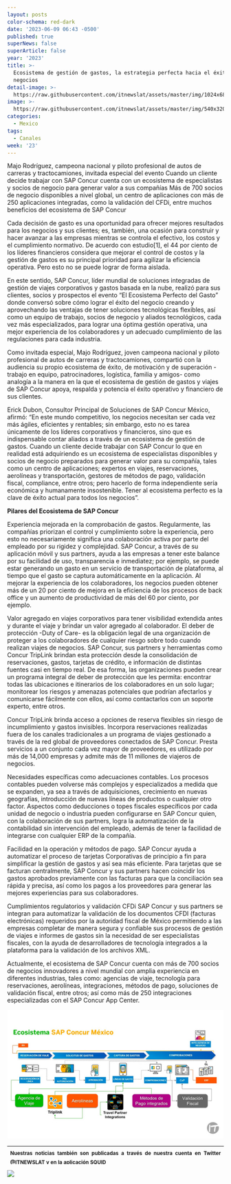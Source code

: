 ```yaml
---
layout: posts
color-schema: red-dark
date: '2023-06-09 06:43 -0500'
published: true
superNews: false
superArticle: false
year: '2023'
title: >-
  Ecosistema de gestión de gastos, la estrategia perfecta hacia el éxito de los
  negocios
detail-image: >-
  https://raw.githubusercontent.com/itnewslat/assets/master/img/1024x680/Ecosistema-SAP-g.jpg
image: >-
  https://raw.githubusercontent.com/itnewslat/assets/master/img/540x320/Ecosistema-SAP-p.jpg
categories:
  - Mexico
tags:
  - Canales
week: '23'
---
```

Majo Rodríguez, campeona nacional y piloto profesional de autos de carreras y tractocamiones, invitada especial del evento
Cuando un cliente decide trabajar con SAP Concur cuenta con un ecosistema de especialistas y socios de negocio para generar valor a sus compañías
Más de 700 socios de negocio disponibles a nivel global, un centro de aplicaciones con más de 250 aplicaciones integradas, como la validación del CFDi, entre muchos beneficios del ecosistema de SAP Concur
 
Cada decisión de gasto es una oportunidad para ofrecer mejores resultados para los negocios y sus clientes; es, también, una ocasión para construir y hacer avanzar a las empresas mientras se controla el efectivo, los costos y el cumplimiento normativo. De acuerdo con estudio[1], el 44 por ciento de los líderes financieros considera que mejorar el control de costos y la gestión de gastos es su principal prioridad para agilizar la eficiencia operativa. Pero esto no se puede lograr de forma aislada.
 
En este sentido, SAP Concur, líder mundial de soluciones integradas de gestión de viajes corporativos y gastos basada en la nube, realizó para sus clientes, socios y prospectos el evento “El Ecosistema Perfecto del Gasto” donde conversó sobre cómo lograr el éxito del negocio creando y aprovechando las ventajas de tener soluciones tecnológicas flexibles, así como un equipo de trabajo, socios de negocio y aliados tecnológicos, cada vez más especializados, para lograr una óptima gestión operativa, una mejor experiencia de los colaboradores y un adecuado cumplimiento de las regulaciones para cada industria.
 
Como invitada especial, Majo Rodríguez, joven campeona nacional y piloto profesional de autos de carreras y tractocamiones, compartió con la audiencia su propio ecosistema de éxito, de motivación y de superación -trabajo en equipo, patrocinadores, logística, familia y amigos- como analogía a la manera en la que el ecosistema de gestión de gastos y viajes de SAP Concur apoya, respalda y potencia el éxito operativo y financiero de sus clientes.
 
 
Erick Dubon, Consultor Principal de Soluciones de SAP Concur México, afirmó: “En este mundo competitivo, los negocios necesitan ser cada vez más ágiles, eficientes y rentables; sin embargo, esto no es tarea únicamente de los líderes corporativos y financieros, sino que es indispensable contar aliados a través de un ecosistema de gestión de gastos. Cuando un cliente decide trabajar con SAP Concur lo que en realidad está adquiriendo es un ecosistema de especialistas disponibles y socios de negocio preparados para generar valor para su compañía, tales como un centro de aplicaciones; expertos en viajes, reservaciones, aerolíneas y transportación, gestores de métodos de pago, validación fiscal, compliance, entre otros; pero hacerlo de forma independiente sería económica y humanamente insostenible. Tener al ecosistema perfecto es la clave de éxito actual para todos los negocios”. 
 
 
**Pilares del Ecosistema de SAP Concur**
 
Experiencia mejorada en la comprobación de gastos. Regularmente, las compañías priorizan el control y cumplimiento sobre la experiencia, pero esto no necesariamente significa una colaboración activa por parte del empleado por su rigidez y complejidad. SAP Concur, a través de su aplicación móvil y sus partners, ayuda a las empresas a tener este balance por su facilidad de uso, transparencia e inmediatez; por ejemplo, se puede estar generando un gasto en un servicio de transportación de plataforma, al tiempo que el gasto se captura automáticamente en la aplicación. Al mejorar la experiencia de los colaboradores, los negocios pueden obtener más de un 20 por ciento de mejora en la eficiencia de los procesos de back office y un aumento de productividad de más del 60 por ciento, por ejemplo.
 
Valor agregado en viajes corporativos para tener visibilidad extendida antes y durante el viaje y brindar un valor agregado al colaborador. El deber de protección -Duty of Care- es la obligación legal de una organización de proteger a los colaboradores de cualquier riesgo sobre todo cuando realizan viajes de negocios. SAP Concur, sus partners y herramientas como Concur TripLink brindan esta protección desde la consolidación de reservaciones, gastos, tarjetas de crédito, e información de distintas fuentes casi en tiempo real. De esa forma, las organizaciones pueden crear un programa integral de deber de protección que les permita: encontrar todas las ubicaciones e itinerarios de los colaboradores en un solo lugar; monitorear los riesgos y amenazas potenciales que podrían afectarlos y comunicarse fácilmente con ellos, así como contactarlos con un soporte experto, entre otros.
 
Concur TripLink brinda acceso a opciones de reserva flexibles sin riesgo de incumplimiento y gastos invisibles. Incorpora reservaciones realizadas fuera de los canales tradicionales a un programa de viajes gestionado a través de la red global de proveedores conectados de SAP Concur. Presta servicios a un conjunto cada vez mayor de proveedores, es utilizado por más de 14,000 empresas y admite más de 11 millones de viajeros de negocios.

 
Necesidades específicas como adecuaciones contables. Los procesos contables pueden volverse más complejos y especializados a medida que se expanden, ya sea a través de adquisiciones, crecimiento en nuevas geografías, introducción de nuevas líneas de productos o cualquier otro factor. Aspectos como deducciones o topes fiscales específicos por cada unidad de negocio o industria pueden configurarse en SAP Concur quien, con la colaboración de sus partners, logra la automatización de la contabilidad sin intervención del empleado, además de tener la facilidad de integrarse con cualquier ERP de la compañía.
 
Facilidad en la operación y métodos de pago. SAP Concur ayuda a automatizar el proceso de tarjetas Corporativas de principio a fin para simplificar la gestión de gastos y así sea más eficiente. Para tarjetas que se facturan centralmente, SAP Concur y sus partners hacen coincidir los gastos aprobados previamente con las facturas para que la conciliación sea rápida y precisa, así como los pagos a los proveedores para generar las mejores experiencias para sus colaboradores.
 
Cumplimientos regulatorios y validación CFDi
SAP Concur y sus partners se integran para automatizar la validación de los documentos CFDI (facturas electrónicas) requeridos por la autoridad fiscal de México permitiendo a las empresas completar de manera segura y confiable sus procesos de gestión de viajes e informes de gastos sin la necesidad de ser especialistas fiscales, con la ayuda de desarrolladores de tecnología integrados a la plataforma para la validación de los archivos XML. 
 
Actualmente, el ecosistema de SAP Concur cuenta con más de 700 socios de negocios innovadores a nivel mundial con amplia experiencia en diferentes industrias, tales como: agencias de viaje, tecnología para reservaciones, aerolíneas, integraciones, métodos de pago, soluciones de validación fiscal, entre otros; así como más de 250 integraciones especializadas con el SAP Concur App Center.

![](https://raw.githubusercontent.com/itnewslat/assets/master/img/540x320/Ecosistema-SAP-p.jpg)

<table style="height: 42px;" width="569">
<tbody>
<tr>
<td style="text-align: justify;"><sub><strong>Nuestras noticias también son publicadas a través de nuestra cuenta en Twitter <a href="https://twitter.com/itnewslat?lang=es">@ITNEWSLAT</a> y en la aplicación <a href="https://squidapp.co/en/">SQUID</a></strong></sub></td>
</tr>
</tbody>
</table>
<img src="https://tracker.metricool.com/c3po.jpg?hash=56f88a41e39ab42c063cc51676587a04"/>